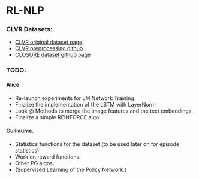 # RL-NLP

### CLVR Datasets: 
* [CLVR original dataset page](https://cs.stanford.edu/people/jcjohns/clevr/)
* [CLVR preprocessing github](https://github.com/facebookresearch/clevr-iep/blob/master/TRAINING.md)
* [CLOSURE dataset github page](https://github.com/rizar/CLOSURE)

### TODO: 
#### Alice
* Re-launch experiments for LM Network Training 
* Finalize the implementation of the LSTM with LayerNorm
* Look @ Methods to merge the image features and the text embeddings. 
* Finalize a simple REINFORCE algo. 

#### Guillaume. 
* Statistics functions for the dataset (to be used later on for episode statistics)
* Work on reward functions. 
* Other PG algos. 
* (Supervised Learning of the Policy Network.)
